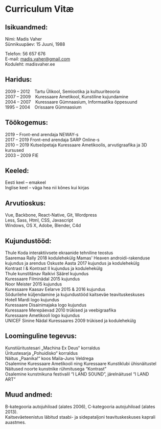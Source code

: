 # Curriculum Vitæ


## Isikuandmed: 
 
Nimi: Madis Vaher  
Sünnikuupäev: 15 Juuni, 1988  

Telefon: 56 657 676  
E-mail: madis.vaher@gmail.com  
Koduleht:	madisvaher.ee
 
## Haridus:

2009 – 2012 &ensp; Tartu Ülikool, Semiootika ja kultuuriteooria  
2007 – 2009 &ensp; Kuressaare Ametikool, Kunstiline kujundamine  
2004 – 2007 &ensp; Kuressaare Gümnaasium, Informaatika õppesuund  
1995 – 2004 &ensp; Orissaare Gümnaasium 

## Töökogemus:  	 		

2019 – Front-end arendaja NEWAY-s  
2017 – 2019 Front-end arendaja SARP Online-s  
2010 – 2019 Kutseõpetaja Kuressaare Ametikoolis, arvutigraafika ja 3D kursused  
2003 – 2009 FIE

## Keeled: 			
Eesti keel – emakeel  
Inglise keel – väga hea nii kõnes kui kirjas 

## Arvutioskus:

Vue, Backbone, React-Native, Git, Wordpress  
Less, Sass, Html, CSS, Javascript  
Windows, OS X, Adobe, Blender, C4d  
 
## Kujundustööd:	

Thule Koda interaktiivsete ekraanide tehniline teostus  
Saaremaa Rally 2018 kodulehekülg
Mamas' Heaven androidi-rakenduse kujundus ja arendus
Oskuste Aasta 2017 kujundus ja kodulehekülg  
Kontrast I & Kontrast II kujundus ja kodulehekülg  
Thule kunstitänav Raikivi Säärel kujundus  
Kuressaare Filminädal 2015 kujundus  
Noor Meister 2015 kujundus  
Kuressaare Kaasav Eelarve 2015 & 2016 kujundus  
Sõdurilehe küljendamine ja kujundustööd kaitseväe teavituskeskuses  
Hotell Mardi logo kujundus  
Kuressaare Disainimajaka logo kujundus  
Kuressaare Merepäevad 2010 trükised ja veebigraafika  
Kuressaare Ametikooli logo kujundus  
UNICEF Sinine Nädal Kuressaares 2009 trükised ja kodulehekülg

## Loominguline tegevus:

Kunstiüritustesari „Machina Ex Deus“ korraldus  
Üritustesarja „Pohuidisko“ korraldus  
Näitus „Paanika!“ koos Maila-Juns Veldrega  
Osalemine Kuressaare Ametikooli ning Kuressaare Kunstiklubi ühisnäitustel  
Näitused noorte kunstnike rühmitusega “Kontrast”  
Osalemine kunstnikuna festivalil “I LAND SOUND”, järelnäitusel “I LAND ART”

## Muud andmed:

B-kategooria autojuhiload (alates 2006), C-kategooria autojuhiload (alates 2013).  
Kaitseväeteenistus läbitud staabi- ja sidepataljoni teavituskeskuses kaprali auastmes.

